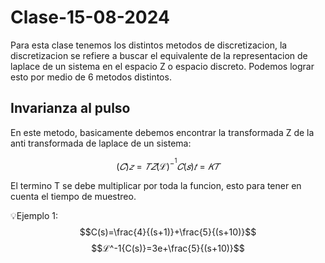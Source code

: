 # Clase-15-08-2024

Para esta clase tenemos los distintos metodos de discretizacion, la discretizacion se refiere a buscar el equivalente de la representacion de laplace de un sistema en el espacio Z o espacio discreto. Podemos lograr esto por medio de 6 metodos distintos.

## Invarianza al pulso
En este metodo, basicamente debemos encontrar la transformada Z de la anti transformada de laplace de un sistema:

$$(𝐶)𝑧 =𝑇𝑍{(ℒ)^-^1{𝐶(𝑠)}𝑡=𝐾𝑇}$$

El termino T se debe multiplicar por toda la funcion, esto para tener en cuenta el tiempo de muestreo.

💡Ejemplo 1: 
$$C(s)=\frac{4}{(s+1)}+\frac{5}{(s+10)}$$
$$ℒ^-1{C(s)}=3e+\frac{5}{(s+10)}$$
